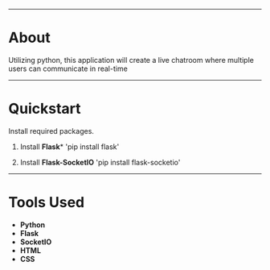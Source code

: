 
- - -

# About
Utilizing python, this application will create a live chatroom where multiple users can communicate in real-time

- - - 

# Quickstart
 Install required packages.
1. Install **Flask***
'pip install flask'

2. Install **Flask-SocketIO** 
'pip install flask-socketio'

- - - 

# Tools Used
- **Python**
- **Flask**
- **SocketIO**
- **HTML**
- **CSS**

